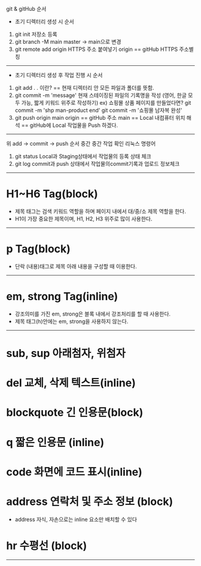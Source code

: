 git & gitHub 순서
* 초기 디렉터리 생성 시 순서
1. git init 저장소 등록
2. git branch -M main
   master -> main으로 변경
3. git remote add origin HTTPS 주소 붙여넣기
    origin == gitHub HTTPS 주소별칭
-----------------------------------------------------------------------------------------
* 초기 디렉터리 생성 후 작업 진행 시 순서
1. git add .
    . 이란? == 현재 디렉터리 안 모든 파일과 폴더를 뜻함.
2. git commit -m 'message'
    현재 스테이징된 파일의 기록명을 작성 (영어, 한글 모두 가능, 짧게 키워드 위주로 작성하기)
    ex) 쇼핑몰 상품 페이지를 만들었다면?
        git commit -m 'shp man-product end'
        git commit -m '쇼핑몰 남자복 완성'
3. git push origin main
    origin == gitHub 주소
    main == Local 내컴퓨터 위치
    해석 == gitHub에 Local 작업물을 Push 하겠다.
-------------------------------------------------------------------
위 add -> commit -> push 순서 중간 중간 작업 확인 리눅스 명령어
1. git status 
    Local과 Staging상태에서 작업물의 등록 상태 체크
2. git log
    commit과 push 상태에서 작업물의commit기록과 업로드 정보체크
---------------------------------------------------------------------
# H1~H6 Tag(block)
* 제목 태그는 검색 키워드 역할을 하며 페이지 내에서 대/중/소 제목 역할을 한다.
* H1이 가장 중요한 제목이며, H1, H2, H3 위주로 많이 사용한다.
----------------------------------------------------------------
# p Tag(block)
* 단락 (내용)태그로 제목 아래 내용을 구성할 때 이용한다.
-------------------------------------------
# em, strong Tag(inline)
* 강조의미를 가진 em, strong은 블록 내에서 강조처리를 할 때 사용한다.
* 제목 태그(h)안에는 em, strong을 사용하지 않는다.
---------------------------------------------------------------
# sub, sup 아래첨자, 위첨자
# del 교체, 삭제 텍스트(inline)
# blockquote 긴 인용문(block)
# q 짧은 인용문 (inline)
# code 화면에 코드 표시(inline)
# address 연락처 및 주소 정보 (block)
* address 자식, 자손으로는 inline 요소만 배치할 수 있다
# hr 수평선 (block)
-----------------------------------------------------